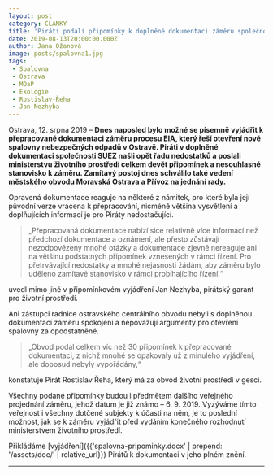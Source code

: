 ```yaml
---
layout: post
category: CLANKY
title: 'Piráti podali připomínky k doplněné dokumentaci záměru společnosti SUEZ, která chce otevřít novou spalovnu nebezpečných odpadů'
date: 2019-08-13T20:00:00.000Z
author: Jana Ožanová
image: posts/spalovna1.jpg
tags:
 - Spalovna
 - Ostrava
 - MOaP
 - Ekologie
 - Rostislav-Řeha
 - Jan-Nezhyba
---
```


Ostrava, 12. srpna 2019 – **Dnes naposled bylo možné se písemně vyjádřit k přepracované dokumentaci záměru procesu EIA, který řeší otevření nové spalovny nebezpečných odpadů v Ostravě. Piráti v doplněné dokumentaci společnosti SUEZ našli opět řadu nedostatků a poslali ministerstvu životního prostředí celkem devět připomínek a nesouhlasné stanovisko k záměru. Zamítavý postoj dnes schválilo také vedení městského obvodu Moravská Ostrava a Přívoz na jednání rady.**

Opravená dokumentace reaguje na některé z námitek, pro které byla její původní verze vrácena k přepracování, nicméně většina vysvětlení a doplňujících informací je pro Piráty nedostačující.

> „Přepracovaná dokumentace nabízí sice relativně více informací než předchozí dokumentace a oznámení, ale přesto zůstávají nezodpovězeny mnohé otázky a dokumentace zjevně nereaguje ani na většinu podstatných připomínek vznesených v rámci řízení. Pro přetrvávající nedostatky a mnohé nejasnosti žádám, aby záměru bylo uděleno zamítavé stanovisko v rámci probíhajícího řízení,“

uvedl mimo jiné v připomínkovém vyjádření Jan Nezhyba, pirátský garant pro životní prostředí.

Ani zástupci radnice ostravského centrálního obvodu nebyli s doplněnou dokumentací záměru spokojeni a nepovažují argumenty pro otevření spalovny za opodstatněné.

> „Obvod podal celkem víc než 30 připomínek k přepracované dokumentaci, z nichž mnohé se opakovaly už z minulého vyjádření, ale doposud nebyly vypořádány,“

konstatuje Pirát Rostislav Řeha, který má za obvod životní prostředí v gesci.

Všechny podané připomínky budou i předmětem dalšího veřejného projednání záměru, jehož datum je již známo – 6. 9. 2019. Vyzýváme tímto veřejnost i všechny dotčené subjekty k účasti na něm, je to poslední možnost, jak se k záměru vyjádřit před vydáním konečného rozhodnutí ministerstvem životního prostředí.                                                  

Přikládáme [vyjádření]({{'spalovna-pripominky.docx' | prepend: '/assets/doc/' | relative_url}}) Pirátů k dokumentaci v jeho plném znění.

- - -
